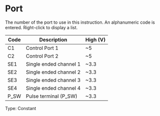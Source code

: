 # Port

The number of the port to use in this instruction. An alphanumeric code is entered. Right-click to display a list.

| Code | Description            | High (V) |
| ---- | ---------------------- | -------- |
| C1   | Control Port 1         | ~5       |
| C2   | Control Port 2         | ~5       |
| SE1  | Single ended channel 1 | ~3.3     |
| SE2  | Single ended channel 2 | ~3.3     |
| SE3  | Single ended channel 3 | ~3.3     |
| SE4  | Single ended channel 4 | ~3.3     |
| P_SW | Pulse terminal (P_SW)  | ~3.3     |

Type: Constant
